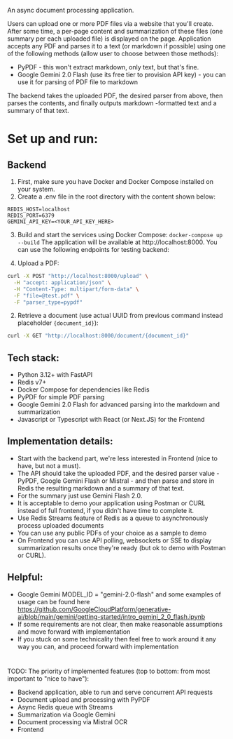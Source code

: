 An async document processing application.

Users can upload one or more PDF files via a website that you'll create. After some time, a per-page content and summarization of these files (one summary per each uploaded file) is displayed on the page. Application accepts any PDF and parses it to a text (or markdown if possible) using one of the following methods (allow user to choose between those methods):
- PyPDF - this won't extract markdown, only text, but that's fine.
- Google Gemini 2.0 Flash (use its free tier to provision API key) - you can use it for parsing of PDF file to markdown


The backend takes the uploaded PDF, the desired parser from above, then parses the contents, and finally outputs markdown -formatted text and a summary of that text.

# Set up and run:

## Backend
1. First, make sure you have Docker and Docker Compose installed on your system.
2. Create a .env file in the root directory with the content shown below:
```
REDIS_HOST=localhost
REDIS_PORT=6379
GEMINI_API_KEY=<YOUR_API_KEY_HERE>
```
3. Build and start the services using Docker Compose: `docker-compose up --build`
The application will be available at http://localhost:8000. You can use the following endpoints for testing backend:

1. Upload a PDF:
```bash
curl -X POST "http://localhost:8000/upload" \
  -H "accept: application/json" \
  -H "Content-Type: multipart/form-data" \
  -F "file=@test.pdf" \
  -F "parser_type=pypdf"
  ```

2. Retrieve a document (use actual UUID from previous command instead placeholder `{document_id}`):
```bash
curl -X GET "http://localhost:8000/document/{document_id}"
```


## Tech stack:
- Python 3.12+ with FastAPI
- Redis v7+
- Docker Compose for dependencies like Redis
- PyPDF for simple PDF parsing
- Google Gemini 2.0 Flash for advanced parsing into the markdown and summarization
- Javascript or Typescript with React (or Next.JS) for the Frontend

## Implementation details:
- Start with the backend part, we're less interested in Frontend (nice to have, but not a must).
- The API should take the uploaded PDF, and the desired parser value - PyPDF, Google Gemini Flash or Mistral - and then parse and store in Redis the resulting markdown and a summary of that text.
- For the summary just use Gemini Flash 2.0.
- It is acceptable to demo your application using Postman or CURL instead of full frontend, if you didn't have time to complete it.
- Use Redis Streams feature of Redis as a queue to asynchronously process uploaded documents
- You can use any public PDFs of your choice as a sample to demo
- On Frontend you can use API polling, websockets or SSE to display summarization results once they're ready (but ok to demo with Postman or CURL).


## Helpful:
- Google Gemini MODEL_ID = "gemini-2.0-flash" and some examples of usage can be found here https://github.com/GoogleCloudPlatform/generative-ai/blob/main/gemini/getting-started/intro_gemini_2_0_flash.ipynb
- If some requirements are not clear, then make reasonable assumptions and move forward with implementation
- If you stuck on some technicality then feel free to work around it any way you can, and proceed forward with implementation

# 
TODO:
The priority of implemented features (top to bottom: from most important to "nice to have"):
- Backend application, able to run and serve concurrent API requests
- Document upload and processing with PyPDF
- Async Redis queue with Streams
- Summarization via Google Gemini
- Document processing via Mistral OCR
- Frontend
